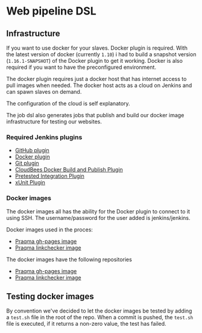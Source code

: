 # Web pipeline DSL

## Infrastructure

If you want to use docker for your slaves. Docker plugin is required. With the latest version of docker (currently `1.10`) i had to build a snapshot version (`1.16.1-SNAPSHOT`) of the Docker plugin to get it working. Docker is also required if you want to have the preconfigured environment.

The docker plugin requires just a docker host that has internet access to pull images when needed. The docker host acts as a cloud on Jenkins and can spawn slaves on demand. 

The configuration of the cloud is self explanatory.

The job dsl also generates jobs that publish and build our docker image infrastructure for testing our websites.

### Required Jenkins plugins

* [GitHub plugin](https://wiki.jenkins-ci.org/display/JENKINS/GitHub+Plugin)
* [Docker plugin](https://wiki.jenkins-ci.org/display/JENKINS/Docker+Plugin)
* [Git plugin](https://wiki.jenkins-ci.org/display/JENKINS/Git+Plugin)
* [CloudBees Docker Build and Publish Plugin](https://wiki.jenkins-ci.org/display/JENKINS/CloudBees+Docker+Build+and+Publish+plugin)
* [Pretested Integration Plugin](https://wiki.jenkins-ci.org/display/JENKINS/Pretested+Integration+Plugin)
* [xUnit Plugin](https://wiki.jenkins-ci.org/display/JENKINS/xUnit+Plugin)

### Docker images

The docker images all has the ability for the Docker plugin to connect to it using SSH. The username/password for the user added is jenkins/jenkins. 

Docker images used in the proces:

* [Praqma gh-pages image](https://hub.docker.com/r/praqma/gh-pages/)
* [Praqma linkchecker image](https://hub.docker.com/r/praqma/linkchecker/)

The docker images have the following repositories

* [Praqma gh-pages image](https://github.com/Praqma/docker-gh-pages)
* [Praqma linkchecker image](https://github.com/Praqma/docker-linkchecker) 


## Testing docker images

By convention we've decided to let the docker images be tested by adding a `test.sh` file in the root of the repo. When a commit is pushed, the `test.sh` file is executed, if it returns a non-zero value, the test has failed. 


